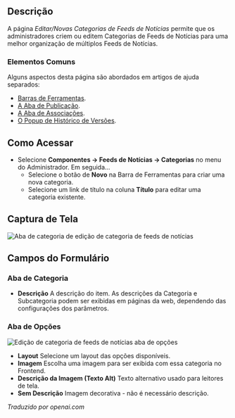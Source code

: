<!-- Filename: Help4.x:News_Feeds:_Edit_Category / Display title: Feeds de Notícias: Editar Categoria   -->

## Descrição

A página *Editar/Novas Categorias de Feeds de Notícias* permite que os administradores criem ou editem Categorias de Feeds de Notícias para uma melhor organização de múltiplos Feeds de Notícias.

### Elementos Comuns

Alguns aspectos desta página são abordados em artigos de ajuda separados:

* [Barras de Ferramentas](jdocmanual?article=help/common-elements/toolbars).
* [A Aba de Publicação](jdocmanual?article=help/common-elements/edit-publishing).
* [A Aba de Associações](jdocmanual?article=help/common-elements/edit-associations).
* [O Popup de Histórico de Versões](jdocmanual?article=help/common-elements/edit-version-history).

## Como Acessar

- Selecione **Componentes → Feeds de Notícias → Categorias** no menu do Administrador. Em seguida...
  - Selecione o botão de **Novo** na Barra de Ferramentas para criar uma nova categoria.
  - Selecione um link de título na coluna **Título** para editar uma categoria existente.

## Captura de Tela

![Aba de categoria de edição de categoria de feeds de notícias](../../../pt/images/news-feeds/news-feeds-edit-category-category-tab.png)

## Campos do Formulário

### Aba de Categoria

- **Descrição** A descrição do item. As descrições da Categoria e Subcategoria podem ser exibidas em páginas da web, dependendo das configurações dos parâmetros.

### Aba de Opções

![Edição de categoria de feeds de notícias aba de opções](../../../pt/images/news-feeds/news-feeds-edit-category-options-tab.png)

- **Layout** Selecione um layout das opções disponíveis.
- **Imagem** Escolha uma imagem para ser exibida com essa categoria no Frontend.
- **Descrição da Imagem (Texto Alt)** Texto alternativo usado para leitores de tela.
- **Sem Descrição** Imagem decorativa - não é necessário descrição.

*Traduzido por openai.com* 


